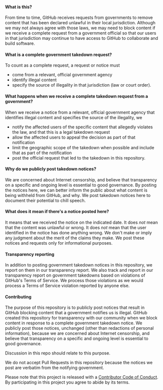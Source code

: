 #### What is this?
From time to time, GitHub receives requests from governments to remove content that has been declared unlawful in their local jurisdiction. Although we may not always agree with those laws, we may need to block content if we receive a complete request from a government official so that our users in that jurisdiction may continue to have access to GitHub to collaborate and build software.

#### What is a complete government takedown request?
To count as a complete request, a request or notice must
- come from a relevant, official government agency
- identify illegal content
- specify the source of illegality in that jurisdiction (law or court order).

#### What happens when we receive a complete takedown request from a government?

When we receive a notice from a relevant, official government agency that identifies illegal content and specifies the source of the illegality, we
- notify the affected users of the specific content that allegedly violates the law, and that this is a legal takedown request
- allow the affected users to appeal the decision as part of that notification
- limit the geographic scope of the takedown when possible and include that as part of the notification
- post the official request that led to the takedown in this repository. 

#### Why do we publicly post takedown notices?
We are concerned about Internet censorship, and believe that transparency on a specific and ongoing level is essential to good governance. By posting the notices here, we can better inform the public about what content is being withheld from GitHub, and why. We post takedown notices here to document their potential to chill speech.

#### What does it mean if there's a notice posted here?
It means that we received the notice on the indicated date. It does *not* mean that the content was unlawful or wrong. It does *not* mean that the user identified in the notice has done anything wrong. We don't make or imply any judgment about the merit of the claims they make. We post these notices and requests only for informational purposes.

#### Transparency reporting
In addition to posting government takedown notices in this repository, we report on them in our transparency report. We also track and report in our transparency report on government takedowns based on violations of GitHub's Terms of Service. We process those violations as we would process a Terms of Service violation reported by anyone else.

#### Contributing
The purpose of this repository is to publicly post notices that result in GitHub blocking content that a government notifies us is illegal. GitHub created this repository for transparency with our community when we block content in response to a complete government takedown notice. We publicly post those notices, unchanged (other than redactions of personal information), because we are concerned about Internet censorship, and believe that transparency on a specific and ongoing level is essential to good governance. 

Discussion in this repo should relate to this purpose. 

We do not accept Pull Requests in this repository because the notices we post are verbatim from the notifying government.

Please note that this project is released with a [Contributor Code of Conduct](CODE_OF_CONDUCT.md). By participating in this project you agree to abide by its terms. 
